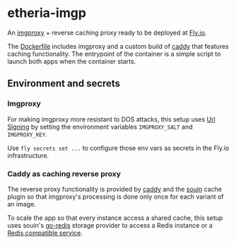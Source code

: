# etheria-imgp
An [imgproxy](https://docs.imgproxy.net/) + reverse caching proxy ready to be
deployed at [Fly.io](https://fly.io).


The [Dockerfile](./Dockerfile) includes imgproxy and a custom build of
[caddy](https://github.com/caddyserver/caddy) that features caching
functionality. The entrypoint of the container is a simple script to launch both
apps when the container starts.


## Environment and secrets

### Imgproxy
For making imgproxy more resistant to DOS attacks, this setup uses [Url
Signing](https://docs.imgproxy.net/usage/signing_url) by setting the environment
variables `IMGPROXY_SALT` and `IMGPROXY_KEY`. 

Use `fly secrets set ...` to configure those env vars as secrets in the Fly.io
infrastructure.

### Caddy as caching reverse proxy
The reverse proxy functionality is provided by
[caddy](https://github.com/caddyserver/caddy) and the
[souin](https://github.com/darkweak/souin/) cache plugin so that imgproxy's processing is done
only once for each variant of an image.

To scale the app so that every instance access a shared cache, this setup uses souin's [go-redis](https://github.com/darkweak/storages/go-redis/) storage provider to access a Redis instance or a [Redis compatible service](https://upstash.com/).


